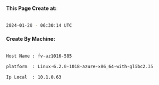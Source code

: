 
   
#### This Page Create at:

```bash

2024-01-20 - 06:30:14 UTC

```

#### Create By Machine:

```bash

Host Name : fv-az1016-585

platform  : Linux-6.2.0-1018-azure-x86_64-with-glibc2.35

Ip Local  : 10.1.0.63

```

